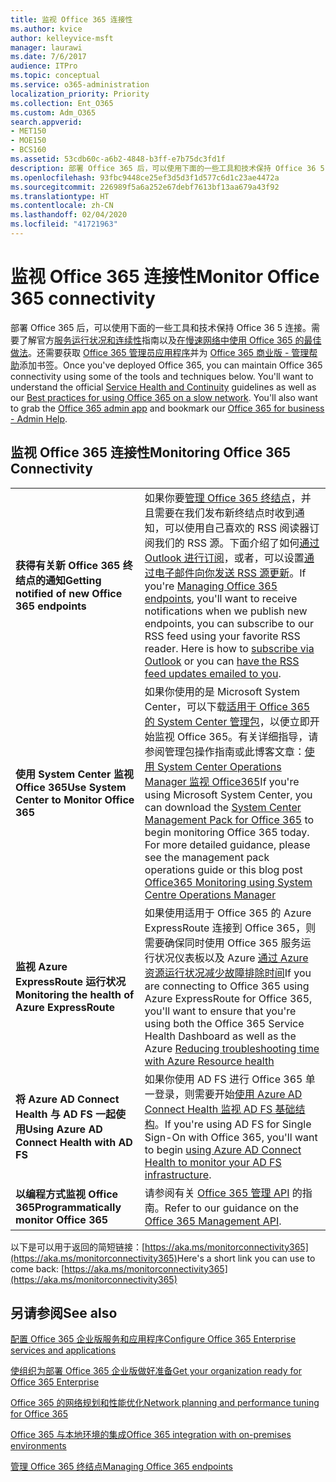 ```yaml
---
title: 监视 Office 365 连接性
ms.author: kvice
author: kelleyvice-msft
manager: laurawi
ms.date: 7/6/2017
audience: ITPro
ms.topic: conceptual
ms.service: o365-administration
localization_priority: Priority
ms.collection: Ent_O365
ms.custom: Adm_O365
search.appverid:
- MET150
- MOE150
- BCS160
ms.assetid: 53cdb60c-a6b2-4848-b3ff-e7b75dc3fd1f
description: 部署 Office 365 后，可以使用下面的一些工具和技术保持 Office 36 5 连接。需要了解官方服务运行状况和连续性指南以及在慢速网络中使用 Office 365 的最佳做法。还需要获取 Office 365 管理员应用程序并为“Office 365 商业版 - 管理帮助”添加书签。
ms.openlocfilehash: 93fbc9448ce25ef3d5d3f1d577c6d1c23ae4472a
ms.sourcegitcommit: 226989f5a6a252e67debf7613bf13aa679a43f92
ms.translationtype: HT
ms.contentlocale: zh-CN
ms.lasthandoff: 02/04/2020
ms.locfileid: "41721963"
---
```

# <a name="monitor-office-365-connectivity"></a><span data-ttu-id="ead99-105">监视 Office 365 连接性</span><span class="sxs-lookup"><span data-stu-id="ead99-105">Monitor Office 365 connectivity</span></span>

<span data-ttu-id="ead99-p102">部署 Office 365 后，可以使用下面的一些工具和技术保持 Office 36 5 连接。需要了解官方[服务运行状况和连续性](https://docs.microsoft.com/office365/servicedescriptions/office-365-platform-service-description/service-health-and-continuity)指南以及[在慢速网络中使用 Office 365 的最佳做法](https://support.office.com/article/fd16c8d2-4799-4c39-8fd7-045f06640166)。还需要获取 [Office 365 管理员应用程序](https://blogs.office.com/2015/03/13/administer-on-the-go-with-the-updated-office-365-admin-app/)并为 [Office 365 商业版 - 管理帮助](https://support.office.com/article/17d3ff3f-3601-466e-b5a1-482b31cfb791)添加书签。</span><span class="sxs-lookup"><span data-stu-id="ead99-p102">Once you've deployed Office 365, you can maintain Office 365 connectivity using some of the tools and techniques below. You'll want to understand the official [Service Health and Continuity](https://docs.microsoft.com/office365/servicedescriptions/office-365-platform-service-description/service-health-and-continuity) guidelines as well as our [Best practices for using Office 365 on a slow network](https://support.office.com/article/fd16c8d2-4799-4c39-8fd7-045f06640166). You'll also want to grab the [Office 365 admin app](https://blogs.office.com/2015/03/13/administer-on-the-go-with-the-updated-office-365-admin-app/) and bookmark our [Office 365 for business - Admin Help](https://support.office.com/article/17d3ff3f-3601-466e-b5a1-482b31cfb791).</span></span>
  
## <a name="monitoring-office-365-connectivity"></a><span data-ttu-id="ead99-109">监视 Office 365 连接性</span><span class="sxs-lookup"><span data-stu-id="ead99-109">Monitoring Office 365 Connectivity</span></span>

|||
|:-----|:-----|
|<span data-ttu-id="ead99-110">**获得有关新 Office 365 终结点的通知**</span><span class="sxs-lookup"><span data-stu-id="ead99-110">**Getting notified of new Office 365 endpoints**</span></span> <br/> |<span data-ttu-id="ead99-p103">如果你要[管理 Office 365 终结点](https://support.office.com/article/99cab9d4-ef59-4207-9f2b-3728eb46bf9a)，并且需要在我们发布新终结点时收到通知，可以使用自己喜欢的 RSS 阅读器订阅我们的 RSS 源。下面介绍了如何[通过 Outlook 进行订阅](https://go.microsoft.com/fwlink/p/?LinkId=532416)，或者，可以设置[通过电子邮件向你发送 RSS 源更新](https://go.microsoft.com/fwlink/p/?LinkId=532417)。</span><span class="sxs-lookup"><span data-stu-id="ead99-p103">If you're [Managing Office 365 endpoints](https://support.office.com/article/99cab9d4-ef59-4207-9f2b-3728eb46bf9a), you'll want to receive notifications when we publish new endpoints, you can subscribe to our RSS feed using your favorite RSS reader. Here is how to [subscribe via Outlook](https://go.microsoft.com/fwlink/p/?LinkId=532416) or you can [have the RSS feed updates emailed to you](https://go.microsoft.com/fwlink/p/?LinkId=532417).  </span></span><br/> |
|<span data-ttu-id="ead99-113">**使用 System Center 监视 Office 365**</span><span class="sxs-lookup"><span data-stu-id="ead99-113">**Use System Center to Monitor Office 365**</span></span> <br/> |<span data-ttu-id="ead99-p104">如果你使用的是 Microsoft System Center，可以下载[适用于 Office 365 的 System Center 管理包](https://www.microsoft.com/download/details.aspx?id=43708)，以便立即开始监视 Office 365。有关详细指导，请参阅管理包操作指南或此博客文章：[使用 System Center Operations Manager 监视 Office365](https://blogs.msdn.com/b/mvpawardprogram/archive/2015/07/08/office365-monitoring-using-system-centre-operations-manager.aspx)</span><span class="sxs-lookup"><span data-stu-id="ead99-p104">If you're using Microsoft System Center, you can download the [System Center Management Pack for Office 365](https://www.microsoft.com/download/details.aspx?id=43708) to begin monitoring Office 365 today. For more detailed guidance, please see the management pack operations guide or this blog post [Office365 Monitoring using System Centre Operations Manager](https://blogs.msdn.com/b/mvpawardprogram/archive/2015/07/08/office365-monitoring-using-system-centre-operations-manager.aspx)</span></span> <br/> |
|<span data-ttu-id="ead99-116">**监视 Azure ExpressRoute 运行状况**</span><span class="sxs-lookup"><span data-stu-id="ead99-116">**Monitoring the health of Azure ExpressRoute**</span></span> <br/> |<span data-ttu-id="ead99-117">如果使用适用于 Office 365 的 Azure ExpressRoute 连接到 Office 365，则需要确保同时使用 Office 365 服务运行状况仪表板以及 Azure [通过 Azure 资源运行状况减少故障排除时间](https://azure.microsoft.com/blog/reduce-troubleshooting-time-with-azure-resource-health/)</span><span class="sxs-lookup"><span data-stu-id="ead99-117">If you are connecting to Office 365 using Azure ExpressRoute for Office 365, you'll want to ensure that you're using both the Office 365 Service Health Dashboard as well as the Azure [Reducing troubleshooting time with Azure Resource health](https://azure.microsoft.com/blog/reduce-troubleshooting-time-with-azure-resource-health/)</span></span> <br/> |
|<span data-ttu-id="ead99-118">**将 Azure AD Connect Health 与 AD FS 一起使用**</span><span class="sxs-lookup"><span data-stu-id="ead99-118">**Using Azure AD Connect Health with AD FS**</span></span> <br/> |<span data-ttu-id="ead99-119">如果你使用 AD FS 进行 Office 365 单一登录，则需要开始[使用 Azure AD Connect Health 监视 AD FS 基础结构](https://azure.microsoft.com/documentation/articles/active-directory-aadconnect-health-adfs/)。</span><span class="sxs-lookup"><span data-stu-id="ead99-119">If you're using AD FS for Single Sign-On with Office 365, you'll want to begin [using Azure AD Connect Health to monitor your AD FS infrastructure](https://azure.microsoft.com/documentation/articles/active-directory-aadconnect-health-adfs/).</span></span>  <br/> |
|<span data-ttu-id="ead99-120">**以编程方式监视 Office 365**</span><span class="sxs-lookup"><span data-stu-id="ead99-120">**Programmatically monitor Office 365**</span></span> <br/> |<span data-ttu-id="ead99-121">请参阅有关 [Office 365 管理 API](https://docs.microsoft.com/office/office-365-management-api/office-365-management-apis-overview) 的指南。</span><span class="sxs-lookup"><span data-stu-id="ead99-121">Refer to our guidance on the [Office 365 Management API](https://docs.microsoft.com/office/office-365-management-api/office-365-management-apis-overview).</span></span>  <br/> |

<span data-ttu-id="ead99-122">以下是可以用于返回的简短链接：[https://aka.ms/monitorconnectivity365](https://aka.ms/monitorconnectivity365)</span><span class="sxs-lookup"><span data-stu-id="ead99-122">Here's a short link you can use to come back: [https://aka.ms/monitorconnectivity365](https://aka.ms/monitorconnectivity365)</span></span>
  
## <a name="see-also"></a><span data-ttu-id="ead99-123">另请参阅</span><span class="sxs-lookup"><span data-stu-id="ead99-123">See also</span></span>

[<span data-ttu-id="ead99-124">配置 Office 365 企业版服务和应用程序</span><span class="sxs-lookup"><span data-stu-id="ead99-124">Configure Office 365 Enterprise services and applications</span></span>](configure-services-and-applications.md)
  
[<span data-ttu-id="ead99-125">使组织为部署 Office 365 企业版做好准备</span><span class="sxs-lookup"><span data-stu-id="ead99-125">Get your organization ready for Office 365 Enterprise</span></span>](get-your-organization-ready-for-office-365.md)
  
[<span data-ttu-id="ead99-126">Office 365 的网络规划和性能优化</span><span class="sxs-lookup"><span data-stu-id="ead99-126">Network planning and performance tuning for Office 365</span></span>](network-planning-and-performance.md)
  
[<span data-ttu-id="ead99-127">Office 365 与本地环境的集成</span><span class="sxs-lookup"><span data-stu-id="ead99-127">Office 365 integration with on-premises environments</span></span>](office-365-integration.md)
  
[<span data-ttu-id="ead99-128">管理 Office 365 终结点</span><span class="sxs-lookup"><span data-stu-id="ead99-128">Managing Office 365 endpoints</span></span>](https://support.office.com/article/99cab9d4-ef59-4207-9f2b-3728eb46bf9a)
